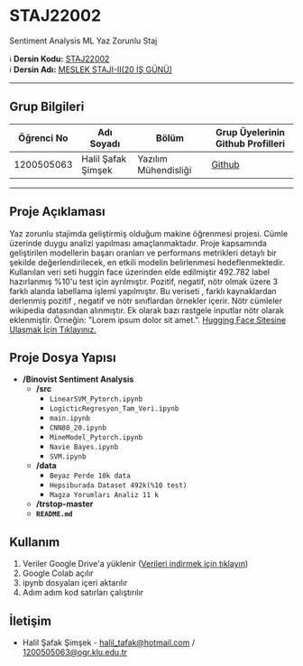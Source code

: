 # STAJ22002
Sentiment Analysis ML Yaz Zorunlu Staj

:information_source: **Dersin Kodu:** [STAJ22002](https://ebp.klu.edu.tr/Ders/dersDetay/STAJ22002/716026/tr)  
:information_source: **Dersin Adı:** [MESLEK STAJI-II(20 İŞ GÜNÜ)](https://ebp.klu.edu.tr/Ders/dersDetay/STAJ22002/716026/tr)  
  
---

## Grup Bilgileri

| Öğrenci No  | Adı Soyadı                | Bölüm          		       | Grup Üyelerinin Github Profilleri              |
|------------ |---------------------------|------------------------- |------------------------------------------------|
| 1200505063  |  Halil Şafak Şimşek  			| Yazılım Mühendisliği     | [Github](https://github.com/Kerevizodunu2000)  |

---

## Proje Açıklaması

 Yaz zorunlu stajimda geliştirmiş olduğum makine öğrenmesi projesi. Cümle üzerinde duygu analizi yapılması amaçlanmaktadır. Proje kapsamında geliştirilen modellerin başarı oranları ve performans metrikleri detaylı bir şekilde değerlendirilecek, en etkili modelin belirlenmesi hedeflenmektedir. Kullanılan veri seti huggin face üzerinden elde edilmiştir 492.782 label hazırlanmış %10'u test için ayrılmıştır. Pozitif, negatif, nötr olmak üzere 3 farklı alanda labellama işlemi yapılmıştır. Bu veriseti , farklı kaynaklardan derlenmiş pozitif , negatif ve nötr sınıflardan örnekler içerir. Nötr cümleler wikipedia datasından alınmıştır. Ek olarak bazı rastgele inputlar nötr olarak eklenmiştir. Örneğin: "Lorem ipsum dolor sit amet.". [Hugging Face Sitesine Ulaşmak İçin Tıklayınız.](https://huggingface.co/datasets/winvoker/turkish-sentiment-analysis-dataset)
 
## Proje Dosya Yapısı

- **/Binovist  Sentiment Analysis**
  - **/src**
    - `LinearSVM_Pytorch.ipynb`
    - `LogicticRegresyon_Tam_Veri.ipynb`
    - `main.ipynb`
    - `CNN80_20.ipynb`
    - `MineModel_Pytorch.ipynb`
    - `Navie Bayes.ipynb`
    - `SVM.ipynb`
  - **/data**
    - `Beyaz Perde 10k data`
    - `Hepsiburada Dataset 492k(%10 test)`
    - `Magza Yorumları Analiz 11 k`
  - **/trstop-master**
  - **`README.md`**

## Kullanım

<ol style='list-style-type:number' >
  <li>Veriler Google Drive'a yüklenir (<a href='https://drive.google.com/drive/folders/1s9wX0R9lhYuWGbWR7t-2ZM8HHKQxZsKF?usp=drive_link'>Verileri indirmek için tıklayın</a>) </li>
  <li>Google Colab açılır</li>
  <li>ipynb dosyaları içeri aktarılır</li>
  <li>Adım adım kod satırları çalıştırılır</li>
</ol>



## İletişim

- Halil Şafak Şimşek         - halil_tafak@hotmail.com / 1200505063@ogr.klu.edu.tr

